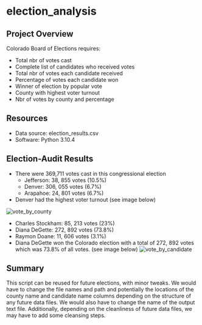# election_analysis

## Project Overview 
Colorado Board of Elections requires: 
- Total nbr of votes cast
- Complete list of candidates who received votes 
- Total nbr of votes each candidate received 
- Percentage of votes each candidate won
- Winner of election by popular vote 
- County with highest voter turnout 
- Nbr of votes by county and percentage

## Resources 
- Data source: election_results.csv
- Software: Python 3.10.4 

## Election-Audit Results 
- There were 369,711 votes cast in this congressional election
  - Jefferson: 38, 855 votes (10.5%)
  - Denver: 306, 055 votes (6.7%)
  - Arapahoe: 24, 801 votes (6.7%) 
- Denver had the highest voter turnout (see image below)

![vote_by_county](https://user-images.githubusercontent.com/113721712/211696645-94a945a9-f4dd-43c3-b44c-7552e991a04b.png)

  - Charles Stockham: 85, 213 votes (23%) 
  - Diana DeGette: 272, 892 votes (73.8%) 
  - Raymon Doane: 11, 606 votes (3.1%) 
- Diana DeGette won the Colorado election with a total of 272, 892 votes which was 73.8% of all votes. (see image below)
![vote_by_candidate](https://user-images.githubusercontent.com/113721712/211696762-a966c0c0-690d-4e2b-a66b-bee0aca6ca12.png)


## Summary 
This script can be reused for future elections, with minor tweaks. We would have to change the file names and path and potentially the locations of the county name and candidate name columns depending on the structure of any future data files. We would also have to change the name of the output text file. Additionally, depending on the cleanliness of future data files, we may have to add some cleansing steps. 

